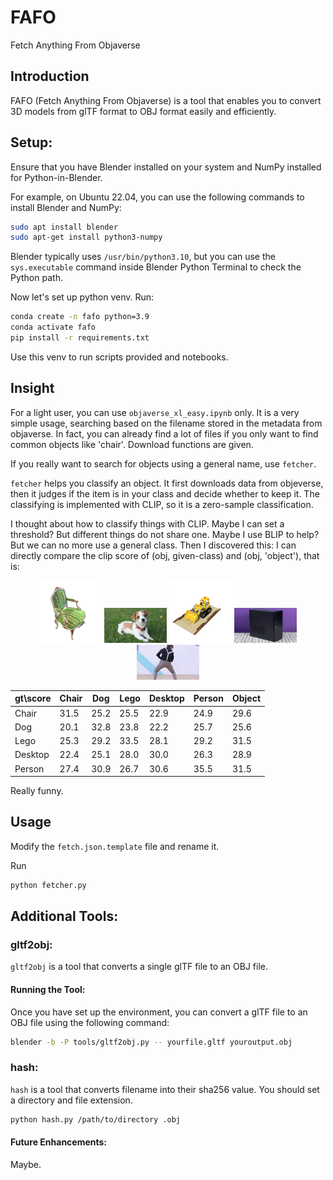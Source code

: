 #  FAFO

Fetch Anything From Objaverse

## Introduction

FAFO (Fetch Anything From Objaverse) is a tool that enables you to convert 3D models from glTF format to OBJ format easily and efficiently.

## Setup:

Ensure that you have Blender installed on your system and NumPy installed for Python-in-Blender.

For example, on Ubuntu 22.04, you can use the following commands to install Blender and NumPy:

```bash
sudo apt install blender
sudo apt-get install python3-numpy
```

Blender typically uses `/usr/bin/python3.10`, but you can use the `sys.executable` command inside Blender Python Terminal to check the Python path.

Now let's set up python venv. Run:

```bash
conda create -n fafo python=3.9
conda activate fafo
pip install -r requirements.txt
```

Use this venv to run scripts provided and notebooks.

## Insight

For a light user, you can use `objaverse_xl_easy.ipynb` only. It is a very simple usage, searching based on the filename stored in the metadata from objaverse. In fact, you can already find a lot of files if you only want to find common objects like 'chair'. Download functions are given.

If you really want to search for objects using a general name, use `fetcher`.

`fetcher` helps you classify an object. It first downloads data from objeverse, then it judges if the item is in your class and decide whether to keep it. The classifying is implemented with CLIP, so it is a zero-sample classification. 

I thought about how to classify things with CLIP. Maybe I can set a threshold? But different things do not share one. Maybe I use BLIP to help? But we can no more use a general class. Then I discovered this: I can directly compare the clip score of (obj, given-class) and (obj, 'object'), that is:

<p align="center">
  <img src="assets/chair.png" width="100" />
  <img src="assets/dog.jpg" width="100" />
  <img src="assets/lego.png" width="100" />
  <img src="assets/desktop.jpg" width="100" />
  <img src="assets/person.jpg" width="100" />
</p>

| gt\score | Chair | Dog  | Lego | Desktop | Person | Object |
| -------- | ----- | ---- | ---- | ------- | ------ | ------ |
| Chair    | 31.5  | 25.2 | 25.5 | 22.9    | 24.9   | 29.6   |
| Dog      | 20.1  | 32.8 | 23.8 | 22.2    | 25.7   | 25.6   |
| Lego     | 25.3  | 29.2 | 33.5 | 28.1    | 29.2   | 31.5   |
| Desktop  | 22.4  | 25.1 | 28.0 | 30.0    | 26.3   | 28.9   |
| Person   | 27.4  | 30.9 | 26.7 | 30.6    | 35.5   | 31.5   |

Really funny.

## Usage

Modify the `fetch.json.template` file and rename it.

Run

```bash
python fetcher.py
```

## Additional Tools:

### gltf2obj:

`gltf2obj` is a tool that converts a single glTF file to an OBJ file.

#### Running the Tool:

Once you have set up the environment, you can convert a glTF file to an OBJ file using the following command:

```bash
blender -b -P tools/gltf2obj.py -- yourfile.gltf youroutput.obj
```

### hash:

`hash` is a tool that converts filename into their sha256 value. You should set a directory and file extension.

```bash
python hash.py /path/to/directory .obj
```

#### Future Enhancements:

Maybe.